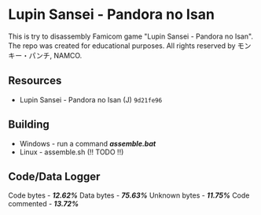 # Lupin Sansei - Pandora no Isan
This is try to disassembly Famicom game "Lupin Sansei - Pandora no Isan".
The repo was created for educational purposes.
All rights reserved by モンキー・パンチ, NAMCO.
## Resources
-  Lupin Sansei - Pandora no Isan (J) `9d21fe96`
## Building
-  Windows - run a command ***assemble.bat***
-  Linux - assemble.sh (!! TODO !!)
## Code/Data Logger
   Code bytes     - ***12.62%***
   Data bytes     - ***75.63%***
   Unknown bytes  - ***11.75%***
   Code commented - ***13.72%***